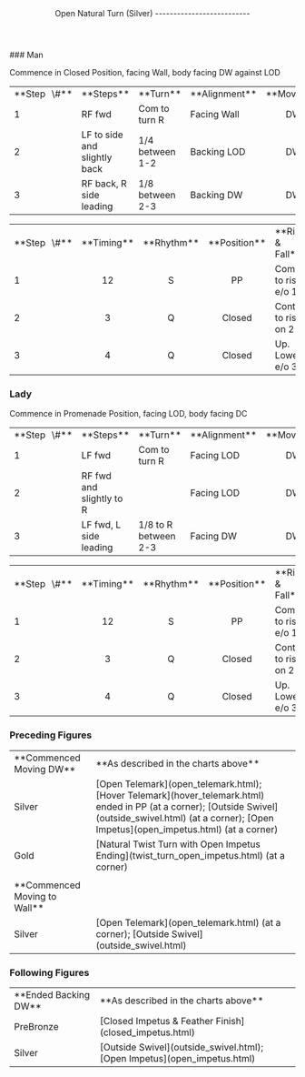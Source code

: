 <header>Open Natural Turn (Silver)
--------------------------

 </header>### Man

Commence in Closed Position, facing Wall, body facing DW against LOD

 <table class="style1"> <tbody><tr> <td style="width:10%">**Step<span style="color:white">\_</span>\#**</td> <td style="width:38%">**Steps**</td> <td style="width:20%">**Turn**</td> <td style="width:16%">**Alignment**</td> <td style="width:16%;text-align:center">**Moving**</td> </tr> <tr> <td>1</td> <td>RF fwd</td> <td>Com to turn R</td> <td>Facing Wall</td> <td style="text-align:center">DW</td> </tr> <tr> <td>2</td> <td>LF to side and slightly back</td> <td>1/4 between 1-2</td> <td>Backing LOD</td> <td style="text-align:center">DW</td> </tr> <tr> <td>3</td> <td>RF back, R side leading</td> <td>1/8 between 2-3</td> <td>Backing DW</td> <td style="text-align:center">DW</td> </tr> </tbody></table>

 <table class="style1"> <tbody><tr> <td style="width:10%">**Step<span style="color:white">\_</span>\#**</td> <td style="width:10%;text-align:center">**Timing**</td> <td style="width:10%;text-align:center">**Rhythm**</td> <td style="width:20%;text-align:center">**Position**</td> <td style="width:30%">**Rise &amp; Fall**</td> <td style="width:10%;text-align:center">**Sway**</td> <td style="width:10%;text-align:right">**Footwork**</td> </tr> <tr> <td>1</td> <td style="text-align:center">12</td> <td style="text-align:center">S</td> <td style="text-align:center">PP</td> <td>Com to rise e/o 1</td> <td style="text-align:center"></td> <td style="text-align:right">HT</td> </tr> <tr> <td>2 </td> <td style="text-align:center">3</td> <td style="text-align:center">Q</td> <td style="text-align:center">Closed</td> <td>Cont to rise on 2</td> <td style="text-align:center"></td> <td style="text-align:right">T</td> </tr> <tr> <td>3</td> <td style="text-align:center">4</td> <td style="text-align:center">Q</td> <td style="text-align:center">Closed</td> <td>Up. Lower e/o 3</td> <td style="text-align:center"></td> <td style="text-align:right">TH</td> </tr> </tbody></table>

### Lady

Commence in Promenade Position, facing LOD, body facing DC

 <table class="style1"> <tbody><tr> <td style="width:10%">**Step<span style="color:white">\_</span>\#**</td> <td style="width:38%">**Steps**</td> <td style="width:20%">**Turn**</td> <td style="width:16%">**Alignment**</td> <td style="width:16%;text-align:center">**Moving**</td> </tr> <tr> <td>1</td> <td>LF fwd</td> <td>Com to turn R</td> <td>Facing LOD</td> <td style="text-align:center">DW</td> </tr> <tr> <td>2</td> <td>RF fwd and slightly to R</td> <td> </td> <td>Facing LOD</td> <td style="text-align:center">DW</td> </tr> <tr> <td>3</td> <td>LF fwd, L side leading</td> <td>1/8 to R between 2-3</td> <td>Facing DW</td> <td style="text-align:center">DW</td> </tr> </tbody></table>

 <table class="style1"> <tbody><tr> <td style="width:10%">**Step<span style="color:white">\_</span>\#**</td> <td style="width:10%;text-align:center">**Timing**</td> <td style="width:10%;text-align:center">**Rhythm**</td> <td style="width:20%;text-align:center">**Position**</td> <td style="width:30%">**Rise &amp; Fall**</td> <td style="width:10%;text-align:center">**Sway**</td> <td style="width:10%;text-align:right">**Footwork**</td> </tr> <tr> <td>1</td> <td style="text-align:center">12</td> <td style="text-align:center">S</td> <td style="text-align:center">PP</td> <td>Com to rise e/o 1</td> <td style="text-align:center"></td> <td style="text-align:right">HT</td> </tr> <tr> <td>2</td> <td style="text-align:center">3</td> <td style="text-align:center">Q</td> <td style="text-align:center">Closed</td> <td>Cont to rise on 2</td> <td style="text-align:center"></td> <td style="text-align:right">T</td> </tr> <tr> <td>3</td> <td style="text-align:center">4</td> <td style="text-align:center">Q</td> <td style="text-align:center">Closed</td> <td>Up. Lower e/o 3</td> <td style="text-align:center"></td> <td style="text-align:right">TH</td> </tr> </tbody></table>

### Preceding Figures

 <table> <tbody><tr> <td>**Commenced Moving DW**</td> <td>**As described in the charts above**</td> </tr> <tr> <td>Silver</td> <td> [Open Telemark](open_telemark.html); [Hover Telemark](hover_telemark.html) ended in PP (at a corner); [Outside Swivel](outside_swivel.html) (at a corner); [Open Impetus](open_impetus.html) (at a corner) </td> </tr> <tr> <td>Gold</td> <td> [Natural Twist Turn with Open Impetus Ending](twist_turn_open_impetus.html) (at a corner) </td> </tr> <tr> <td> </td> <td> </td> </tr> <tr> <td>**Commenced Moving to Wall**</td> <td> </td> </tr> <tr> <td>Silver</td> <td> [Open Telemark](open_telemark.html) (at a corner); [Outside Swivel](outside_swivel.html) </td> </tr> </tbody></table>

### Following Figures

 <table> <tbody><tr> <td>**Ended Backing DW**</td> <td>**As described in the charts above**</td> </tr> <tr> <td style="width:30%">PreBronze</td> <td> [Closed Impetus &amp; Feather Finish](closed_impetus.html) </td> </tr> <tr> <td style="width:30%">Silver</td> <td> [Outside Swivel](outside_swivel.html); [Open Impetus](open_impetus.html) </td> </tr> </tbody></table>